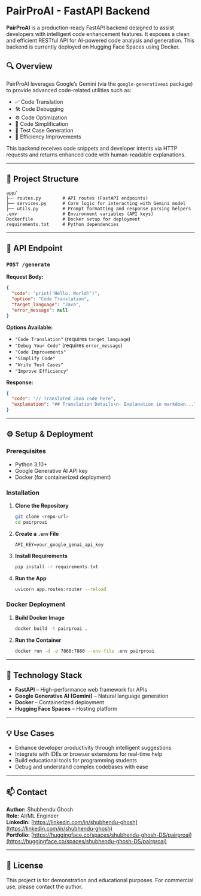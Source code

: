 # PairProAI - FastAPI Backend

**PairProAI** is a production-ready FastAPI backend designed to assist developers with intelligent code enhancement features. It exposes a clean and efficient RESTful API for AI-powered code analysis and generation. This backend is currently deployed on Hugging Face Spaces using Docker.

## 🔍 Overview

PairProAI leverages Google’s Gemini (via the `google-generativeai` package) to provide advanced code-related utilities such as:

- ✅ Code Translation
- 🛠️ Code Debugging
- ⚙️ Code Optimization
- 🧹 Code Simplification
- 🧪 Test Case Generation
- 🚀 Efficiency Improvements

This backend receives code snippets and developer intents via HTTP requests and returns enhanced code with human-readable explanations.

---

## 📁 Project Structure

```
app/
├── routes.py        # API routes (FastAPI endpoints)
├── services.py      # Core logic for interacting with Gemini model
├── utils.py         # Prompt formatting and response parsing helpers
.env                 # Environment variables (API keys)
Dockerfile           # Docker setup for deployment
requirements.txt     # Python dependencies
```

---

## 🚀 API Endpoint

### `POST /generate`

**Request Body:**

```json
{
  "code": "print('Hello, World!')",
  "option": "Code Translation",
  "target_language": "Java",
  "error_message": null
}
```

**Options Available:**
- `"Code Translation"` (requires `target_language`)
- `"Debug Your Code"` (requires `error_message`)
- `"Code Improvements"`
- `"Simplify Code"`
- `"Write Test Cases"`
- `"Improve Efficiency"`

**Response:**

```json
{
  "code": "// Translated Java code here",
  "explanation": "## Translation Details\n- Explanation in markdown..."
}
```

---

## ⚙️ Setup & Deployment

### Prerequisites

- Python 3.10+
- Google Generative AI API key
- Docker (for containerized deployment)

### Installation

1. **Clone the Repository**
   ```bash
   git clone <repo-url>
   cd pairproai
   ```

2. **Create a `.env` File**
   ```env
   API_KEY=your_google_genai_api_key
   ```

3. **Install Requirements**
   ```bash
   pip install -r requirements.txt
   ```

4. **Run the App**
   ```bash
   uvicorn app.routes:router --reload
   ```

### Docker Deployment

1. **Build Docker Image**
   ```bash
   docker build -t pairproai .
   ```

2. **Run the Container**
   ```bash
   docker run -d -p 7860:7860 --env-file .env pairproai
   ```

---

## 🤖 Technology Stack

- **FastAPI** – High-performance web framework for APIs
- **Google Generative AI (Gemini)** – Natural language generation
- **Docker** – Containerized deployment
- **Hugging Face Spaces** – Hosting platform

---

## 💡 Use Cases

- Enhance developer productivity through intelligent suggestions
- Integrate with IDEs or browser extensions for real-time help
- Build educational tools for programming students
- Debug and understand complex codebases with ease

---

## 📫 Contact

**Author:** Shubhendu Ghosh  
**Role:** AI/ML Engineer  
**LinkedIn:** [https://linkedin.com/in/shubhendu-ghosh](https://linkedin.com/in/shubhendu-ghosh)  
**Portfolio:** [https://huggingface.co/spaces/shubhendu-ghosh-DS/pairproai](https://huggingface.co/spaces/shubhendu-ghosh-DS/pairproai)

---

## 📜 License

This project is for demonstration and educational purposes. For commercial use, please contact the author.
